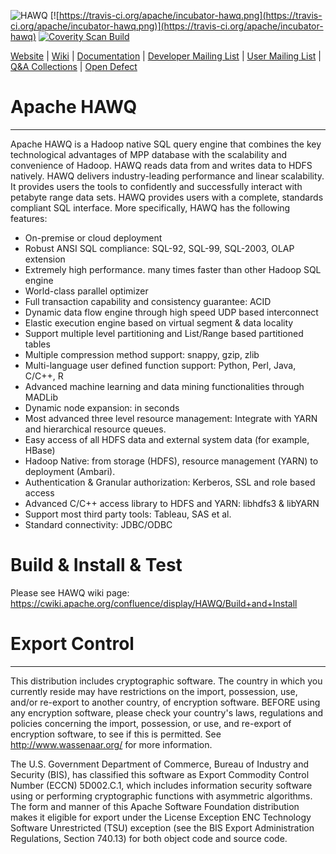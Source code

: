 ![HAWQ](http://hawq.incubator.apache.org/images/logo-hawq.png) [![https://travis-ci.org/apache/incubator-hawq.png](https://travis-ci.org/apache/incubator-hawq.png)](https://travis-ci.org/apache/incubator-hawq) [![Coverity Scan Build](https://scan.coverity.com/projects/apache-incubator-hawq/badge.svg)](https://scan.coverity.com/projects/apache-incubator-hawq)

[Website](http://hawq.incubator.apache.org/) |
[Wiki](https://cwiki.apache.org/confluence/display/HAWQ/Apache+HAWQ+Home) |
[Documentation](http://hdb.docs.pivotal.io/) |
[Developer Mailing List](mailto:dev@hawq.incubator.apache.org) |
[User Mailing List](mailto:user@hawq.incubator.apache.org) |
[Q&A Collections](https://cwiki.apache.org/confluence/pages/viewpage.action?pageId=65144284) |
[Open Defect](https://issues.apache.org/jira/browse/HAWQ)


# Apache HAWQ
---
Apache HAWQ is a Hadoop native SQL query engine that combines the key technological advantages of MPP database with the scalability and convenience of Hadoop. HAWQ reads data from and writes data to HDFS natively. HAWQ delivers industry-leading performance and linear scalability. It provides users the tools to confidently and successfully interact with petabyte range data sets. HAWQ provides users with a complete, standards compliant SQL interface. More specifically, HAWQ has the following features:

 - On-premise or cloud deployment
 - Robust ANSI SQL compliance: SQL-92, SQL-99, SQL-2003, OLAP extension
 - Extremely high performance. many times faster than other Hadoop SQL engine
 - World-class parallel optimizer
 - Full transaction capability and consistency guarantee: ACID
 - Dynamic data flow engine through high speed UDP based interconnect
 - Elastic execution engine based on virtual segment & data locality
 - Support multiple level partitioning and List/Range based partitioned tables
 - Multiple compression method support: snappy, gzip, zlib
 - Multi-language user defined function support: Python, Perl, Java, C/C++, R
 - Advanced machine learning and data mining functionalities through MADLib
 - Dynamic node expansion: in seconds
 - Most advanced three level resource management: Integrate with YARN and hierarchical resource queues.
 - Easy access of all HDFS data and external system data (for example, HBase)
 - Hadoop Native: from storage (HDFS), resource management (YARN) to deployment (Ambari).
 - Authentication & Granular authorization: Kerberos, SSL and role based access
 - Advanced C/C++ access library to HDFS and YARN: libhdfs3 & libYARN
 - Support most third party tools: Tableau, SAS et al.
 - Standard connectivity: JDBC/ODBC

# Build & Install & Test
Please see HAWQ wiki page:
https://cwiki.apache.org/confluence/display/HAWQ/Build+and+Install

# Export Control
----------------

This distribution includes cryptographic software. The country in which you
currently reside may have restrictions on the import, possession, use, and/or
re-export to another country, of encryption software. BEFORE using any
encryption software, please check your country's laws, regulations and
policies concerning the import, possession, or use, and re-export of encryption
software, to see if this is permitted. See <http://www.wassenaar.org/> for more
information.

The U.S. Government Department of Commerce, Bureau of Industry and Security
(BIS), has classified this software as Export Commodity Control Number (ECCN)
5D002.C.1, which includes information security software using or performing
cryptographic functions with asymmetric algorithms. The form and manner of this
Apache Software Foundation distribution makes it eligible for export under the
License Exception ENC Technology Software Unrestricted (TSU) exception (see the
BIS Export Administration Regulations, Section 740.13) for both object code and
source code.

